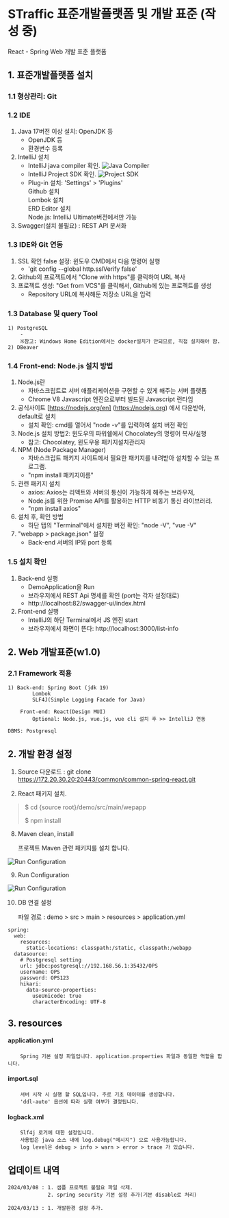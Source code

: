 # STraffic 표준개발플랫폼 및 개발 표준 (작성 중)

React - Spring Web 개발 표준 플랫폼

## 1.  표준개발플랫폼 설치
### 1.1 형상관리: Git

### 1.2 IDE

1) Java 17버전 이상 설치: OpenJDK 등
   - OpenJDK 등
   - 환경변수 등록
2) IntelliJ 설치
   - IntelliJ java compiler 확인. 
      ![Java Compiler](demo/guide/javacompiler.jpg)
   - IntelliJ Project SDK 확인.
      ![Project SDK](demo/guide/project_sdk.jpg)
   - Plug-in 설치: 'Settings' > 'Plugins'\
      Github 설치\
      Lombok 설치\
      ERD Editor 설치\
      Node.js: IntelliJ Ultimate버전에서만 가능
3) Swagger(설치 불필요) : REST API 문서화

### 1.3 IDE와 Git 연동
1) SSL 확인 false 설정: 윈도우 CMD에서 다음 명령어 실행
   - 'git config --global http.sslVerify false'
2) Github의 프로젝트에서 "Clone with https"를 클릭하여 URL 복사
3) 프로젝트 생성: "Get from VCS"를 클릭해서, Github에 있는 프로젝트를 생성
   - Repository URL에 복사해둔 저장소 URL을 입력

### 1.3 Database 및 query Tool
    1) PostgreSQL
        - 
        ※참고: Windows Home Edition에서는 docker설치가 안되므로, 직접 설치해야 함.
    2) DBeaver

### 1.4 Front-end: Node.js 설치 방법
1) Node.js란
   - 자바스크립트로 서버 애플리케이션을 구현할 수 있게 해주는 서버 플랫폼
   - Chrome V8 Javascript 엔진으로부터 빌드된 Javascript 런타임 
2) 공식사이트 [https://nodejs.org/en] (https://nodejs.org) 에서 다운받아, default로 설치 
   - 설치 확인: cmd를 열어서 "node -v"를 입력하여 설치 버전 확인
3) Node.js 설치 방법2: 윈도우의 파워쉘에서 Chocolatey의 명령어 복사/실행
   - 참고: Chocolatey, 윈도우용 패키지설치관리자
4) NPM (Node Package Manager)
   - 자바스크립트 패키지 사이트에서 필요한 패키지를 내려받아 설치할 수 있는 프로그램.
   - "npm install 패키지이름"
5) 관련 패키지 설치
   - axios: Axios는 리액트와 서버의 통신이 가능하게 해주는 브라우저, 
   - Node.js를 위한 Promise API를 활용하는 HTTP 비동기 통신 라이브러리.
   - "npm install axios"
6) 설치 후, 확인 방법
   - 하단 탭의 "Terminal"에서 설치한 버전 확인: "node -V", "vue -V"
7) "webapp > package.json" 설정
   - Back-end 서버의 IP와 port 등록

### 1.5 설치 확인
1) Back-end 실행
   - DemoApplication을 Run
   - 브라우저에서 REST Api 명세를 확인 (port는 각자 설정대로)
   - http://localhost:82/swagger-ui/index.html
2) Front-end 실행
   - IntelliJ의 하단 Terminal에서 JS 엔진 start
   - 브라우저에서 화면이 뜬다: http://localhost:3000/list-info


## 2.  Web 개발표준(w1.0)

### 2.1 Framework 적용
    1) Back-end: Spring Boot (jdk 19) 
            Lombok
            SLF4J(Simple Logging Facade for Java)

        Front-end: React(Design MUI)
            Optional: Node.js, vue.js, vue cli 설치 후 >> IntelliJ 연동   

    DBMS: Postgresql    

## 2. 개발 환경 설정

1. Source 다운로드 : git clone https://172.20.30.20:20443/common/common-spring-react.git


7. React 패키지 설치.

>    $ cd {source root}/demo/src/main/wepapp
> 
>    $ npm install

8. Maven clean, install

    프로젝트 Maven 관련 패키지를 설치 합니다.

![Run Configuration](demo/guide/maven_clean.jpg)

9. Run Configuration

![Run Configuration](demo/guide/run_configuration.jpg)

10. DB 연결 설정


    파일 경로 : demo > src > main > resources > application.yml

```
spring:
  web:
    resources:
      static-locations: classpath:/static, classpath:/webapp
  datasource:
    # Postgresql setting
    url: jdbc:postgresql://192.168.56.1:35432/OPS
    username: OPS
    password: OPS123
    hikari:
      data-source-properties:
        useUnicode: true
        characterEncoding: UTF-8
```

## 3.  resources

#### application.yml
        Spring 기본 설정 파일입니다. application.properties 파일과 동일한 역할을 합니다.  

#### import.sql
        서버 시작 시 실행 할 SQL입니다. 주로 기초 데이터를 생성합니다.
        'ddl-auto' 옵션에 따라 실행 여부가 결정됩니다.

#### logback.xml
        Slf4j 로거에 대한 설정입니다. 
        사용법은 java 소스 내에 log.debug("메시지") 으로 사용가능합니다.
        log level은 debug > info > warn > error > trace 가 있습니다.

## 업데이트 내역
    2024/03/08 : 1. 샘플 프로젝트 불필요 파일 삭제.
                 2. spring security 기본 설정 추가(기본 disable로 처리)

    2024/03/13 : 1. 개발환경 설정 추가.